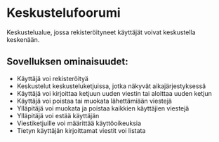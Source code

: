 # Keskustelufoorumi
Keskustelualue, jossa rekisteröityneet käyttäjät voivat keskustella keskenään.
## Sovelluksen ominaisuudet:
- Käyttäjä voi rekisteröityä
- Keskustelut keskusteluketjuissa, jotka näkyvät aikajärjestyksessä
- Käyttäjä voi kirjoittaa ketjuun uuden viestin tai aloittaa uuden ketjun
- Käyttäjä voi poistaa tai muokata lähettämiään viestejä
- Ylläpitäjä voi muokata ja poistaa kaikkien käyttäjien viestejä
- Ylläpitäjä voi estää käyttäjän
- Viestiketjuille voi määrittää käyttöoikeuksia
- Tietyn käyttäjän kirjoittamat viestit voi listata
